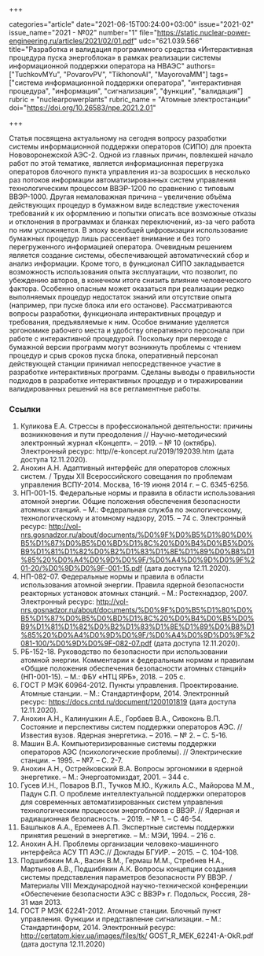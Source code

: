 +++

categories="article"
date="2021-06-15T00:24:00+03:00"
issue="2021-02"
issue_name="2021 - №02"
number="1"
file="https://static.nuclear-power-engineering.ru/articles/2021/02/01.pdf"
udc="621.039.566"
title="Разработка и валидация программного средства «Интерактивная процедура пуска энергоблока» в рамках реализации системы информационной поддержки оператора на НВАЭС"
authors=["TuchkovMYu", "PovarovPV", "TikhonovAI", "MayorovaMM"]
tags=["система информационной поддержки оператора", "интерактивная процедура", "информация", "сигнализация", "функции", "валидация"]
rubric = "nuclearpowerplants"
rubric_name = "Aтомные электростанции"
doi="https://doi.org/10.26583/npe.2021.2.01"

+++

Статья посвящена актуальному на сегодня вопросу разработки системы информационной поддержки операторов (СИПО) для проекта Нововоронежской АЭС-2. Одной из главных причин, повлекшей начало работ по этой тематике, является информационная перегрузка операторов блочного пункта управления из-за возросших в несколько раз потоков информации автоматизированных систем управления технологическим процессом ВВЭР-1200 по сравнению с типовым ВВЭР-1000. Другая немаловажная причина – увеличение объёма действующих процедур в бумажном виде вследствие ужесточения требований к их оформлению и попытки описать все возможные отказы и отклонения в программах и бланках переключений, из-за чего работа по ним усложняется. В эпоху всеобщей цифровизации использование бумажных процедур лишь рассеивает внимание и без того перегруженного информацией оператора. Очевидным решением является создание системы, обеспечивающей автоматический сбор и анализ информации. Кроме того, в функционал СИПО закладывается возможность использования опыта эксплуатации, что позволит, по убеждению авторов, в конечном итоге снизить влияние человеческого фактора. Особенно опасным может оказаться при реализации редко выполняемых процедур недостаток знаний или отсутствие опыта (например, при пуске блока или его останове). Рассматриваются вопросы разработки, функционала интерактивных процедур и требования, предъявляемые к ним. Особое внимание уделяется эргономике рабочего места и удобству оперативного персонала при работе с интерактивной процедурой. Поскольку при переходе с бумажной версии программ могут возникнуть проблемы с чтением процедур и срыв сроков пуска блока, оперативный персонал действующей станции принимал непосредственное участие в разработке интерактивных программ. Сделаны выводы о правильности подходов в разработке интерактивных процедур и о тиражировании валидированных решений на все регламентные работы.

### Ссылки

1. Куликова Е.А. Стрессы в профессиональной деятельности: причины возникновения и пути преодоления // Научно-методический электронный журнал «Концепт». – 2019. – № 10 (октябрь). Электронный ресурс: http//e-koncept.ru/2019/192039.htm (дата доступа 12.11.2020).
2. Анохин А.Н. Адаптивный интерфейс для операторов сложных систем. / Труды XII Всероссийского совещания по проблемам управления ВСПУ-2014. Москва, 16-19 июня 2014 г. – С. 6345-6256.
3. НП-001-15. Федеральные нормы и правила в области использования атомной энергии. Общие положения обеспечения безопасности атомных станций. – М.: Федеральная служба по экологическому, технологическому и атомному надзору, 2015. – 74 с. Электронный ресурс: http://vol-nrs.gosnadzor.ru/about/documents/%D0%9F%D0%B5%D1%80%D0%B5%D1%87%D0%B5%D0%BD%D1%8C%20%D0%B4%D0%B5%D0%B9%D1%81%D1%82%D0%B2%D1%83%D1%8E%D1%89%D0%B8%D1%85%20%D0%A4%D0%9D%D0%9F/%D0%A4%D0%9D%D0%9F%201-20/%D0%9D%D0%9F-001-15.pdf (дата доступа 12.11.2020).
4. НП-082-07. Федеральные нормы и правила в области использования атомной энергии. Правила ядерной безопасности реакторных установок атомных станций. – М.: Ростехнадзор, 2007. Электронный ресурс: http://vol-nrs.gosnadzor.ru/about/documents/%D0%9F%D0%B5%D1%80%D0%B5%D1%87%D0%B5%D0%BD%D1%8C%20%D0%B4%D0%B5%D0%B9%D1%81%D1%82%D0%B2%D1%83%D1%8E%D1%89%D0%B8%D1%85%20%D0%A4%D0%9D%D0%9F/%D0%A4%D0%9D%D0%9F%2081-100/%D0%9D%D0%9F-082-07.pdf (дата доступа 12.11.2020).
5. РБ-152-18. Руководство по безопасности при использовании атомной энергии. Комментарии к федеральным нормам и правилам «Общие положения обеспечения безопасности атомных станций» (НП-001-15). – М.: ФБУ «НТЦ ЯРБ», 2018. – 205 с.
6. ГОСТ Р МЭК 60964-2012. Пункты управления. Проектирование. Атомные станции. – М.: Стандартинформ, 2014. Электронный ресурс: https://docs.cntd.ru/document/1200101819 (дата доступа 12.11.2020).
7. Анохин А.Н., Калинушкин А.Е., Горбаев В.А., Сивоконь В.П. Состояние и перспективы систем поддержки операторов АЭС. // Известия вузов. Ядерная энергетика. – 2016. – № 2. – С. 5-16.
8. Машин В.А. Компьютеризированные системы поддержки операторов АЭС (психологические проблемы). // Электрические станции. – 1995. – №7. – С. 2-7.
9. Анохин А.Н., Острейковский В.А. Вопросы эргономики в ядерной энергетике. – М.: Энергоатомиздат, 2001. – 344 с.
10. Гусев И.Н., Поваров В.П., Тучков М.Ю., Кужиль А.С., Майорова М.М., Падун С.П. О проблеме интеллектуальной поддержки операторов для современных автоматизированных систем управления технологическим процессом энергоблоков с ВВЭР. // Ядерная и радиационная безопасность. – 2019. – № 1. – С 46-54.
11. Башлыков А.А., Еремеев А.П. Экспертные системы поддержки принятия решений в энергетике. – М.: МЭИ, 1994. – 216 c.
12. Анохин А.Н. Проблемы организации человеко-машинного интерфейса АСУ ТП АЭС.// Доклады БГУИР. – 2015. – С. 104-108.
13. Подшибякин М.А., Васин В.М., Гермаш М.М., Стребнев Н.А., Мартынов А.В., Подшибякин А.К. Вопросы концепции создания системы представления параметров безопасности РУ ВВЭР. / Материалы VIII Международной научно-технической конференции «Обеспечение безопасности АЭС с ВВЭР» г. Подольск, Россия, 28-31 мая 2013.
14. ГОСТ Р МЭК 62241-2012. Атомные станции. Блочный пункт управления. Функции и представление сигнализации. – М.: Стандартинформ, 2014. Электронный ресурс: http://certatom.kiev.ua/images/files/tk/ GOST_R_MEK_62241-A-OkR.pdf (дата доступа 12.11.2020)